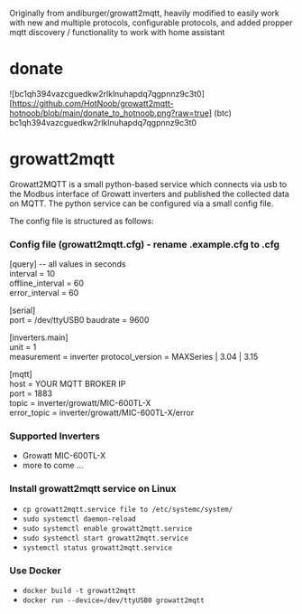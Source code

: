 Originally from andiburger/growatt2mqtt, heavily modified to easily work with new and multiple protocols, configurable protocols, and added propper mqtt discovery / functionality to work with home assistant

# donate
![bc1qh394vazcguedkw2rlklnuhapdq7qgpnnz9c3t0][https://github.com/HotNoob/growatt2mqtt-hotnoob/blob/main/donate_to_hotnoob.png?raw=true]
(btc) bc1qh394vazcguedkw2rlklnuhapdq7qgpnnz9c3t0

# growatt2mqtt

Growatt2MQTT is a small python-based service which connects via usb to the Modbus interface of Growatt inverters and published the collected data on MQTT.
The python service can be configured via a small config file.

The config file is structured as follows:

### Config file (growatt2mqtt.cfg) - rename .example.cfg to .cfg
[query] -- all values in seconds  
interval = 10  
offline_interval = 60  
error_interval = 60

[serial]  
port = /dev/ttyUSB0
baudrate = 9600  

[inverters.main]  
unit = 1  
measurement = inverter 
protocol_version = MAXSeries | 3.04 | 3.15

[mqtt]  
host = YOUR MQTT BROKER IP  
port = 1883  
topic = inverter/growatt/MIC-600TL-X  
error_topic = inverter/growatt/MIC-600TL-X/error  

### Supported Inverters  
- Growatt MIC-600TL-X  
- more to come ...  

### Install growatt2mqtt service on Linux
- ```cp growatt2mqtt.service file to /etc/systemc/system/```
- ```sudo systemctl daemon-reload```
- ```sudo systemctl enable growatt2mqtt.service```
- ```sudo systemctl start growatt2mqtt.service```
- ```systemctl status growatt2mqtt.service```

### Use Docker
- ```docker build -t growatt2mqtt ```
- ```docker run --device=/dev/ttyUSB0 growatt2mqtt```
